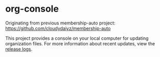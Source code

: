 # org-console
Originating from previous membership-auto project: https://github.com/cloudydaiyz/membership-auto

This project provides a console on your local computer for updating organization files. For more information about recent updates, view the [release logs](UPDATES.md).
